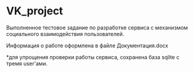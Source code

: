 # VK_project
Выполненное тестовое задание по разработке сервиса с механизмом социального взаимодействия пользователей.

Информация о работе оформлена в файле Документация.docx

*для упрощения проверки работы сервиса, сохранена база sqlite с тремя user'ами.
